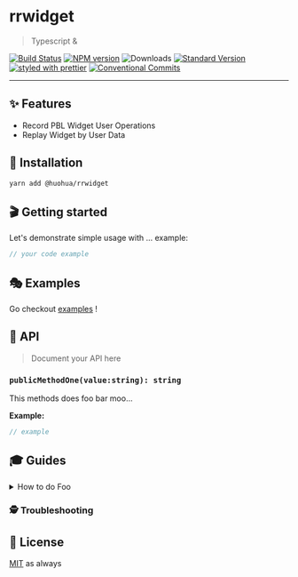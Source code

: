 # rrwidget

> Typescript &

[![Build Status](https://travis-ci.org/Xiyue-team/rrwidget.svg?branch=master)](https://travis-ci.org/Xiyue-team/rrwidget)
[![NPM version](https://img.shields.io/npm/v/@huohua/rrwidget.svg)](https://www.npmjs.com/package/@huohua/rrwidget)
![Downloads](https://img.shields.io/npm/dm/@huohua/rrwidget.svg)
[![Standard Version](https://img.shields.io/badge/release-standard%20version-brightgreen.svg)](https://github.com/conventional-changelog/standard-version)
[![styled with prettier](https://img.shields.io/badge/styled_with-prettier-ff69b4.svg)](https://github.com/prettier/prettier)
[![Conventional Commits](https://img.shields.io/badge/Conventional%20Commits-1.0.0-yellow.svg)](https://conventionalcommits.org)

---

## ✨ Features

- Record PBL Widget User Operations
- Replay Widget by User Data

## 🔧 Installation

```sh
yarn add @huohua/rrwidget
```

## 🎬 Getting started

Let's demonstrate simple usage with ... example:

```ts
// your code example
```

## 🎭 Examples

Go checkout [examples](./examples) !

## 📜 API

> Document your API here

### `publicMethodOne(value:string): string`

This methods does foo bar moo...

**Example:**

```ts
// example
```

## 🎓 Guides

<details>
<summary>How to do Foo</summary>
Today we're gonna build Foo....
</details>

### 🕵️ Troubleshooting

## 🥂 License

[MIT](./LICENSE.md) as always
